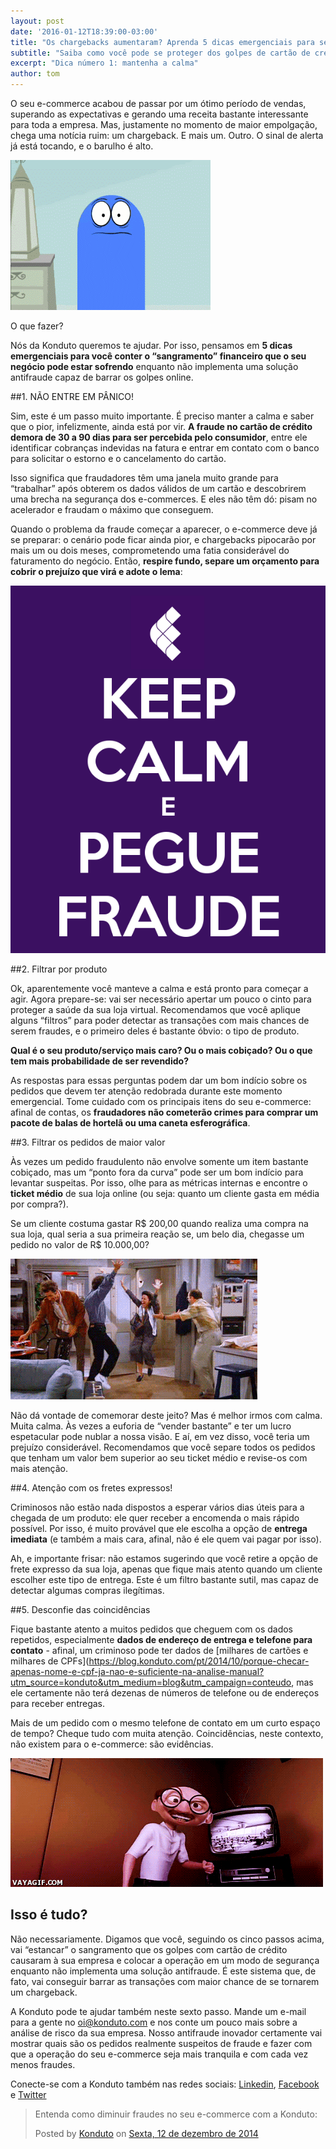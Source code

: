 ```yaml
---
layout: post
date: '2016-01-12T18:39:00-03:00'
title: "Os chargebacks aumentaram? Aprenda 5 dicas emergenciais para se proteger de fraudes"
subtitle: "Saiba como você pode se proteger dos golpes de cartão de crédito enquanto não implanta uma solução antifraude"
excerpt: "Dica número 1: mantenha a calma"
author: tom
---
```

O seu e-commerce acabou de passar por um ótimo período de vendas, superando as expectativas e gerando uma receita bastante interessante para toda a empresa. Mas, justamente no momento de maior empolgação, chega uma notícia ruim: um chargeback. E mais um. Outro. O sinal de alerta já está tocando, e o barulho é alto.  

![blu](/images/160112-blu.gif)

O que fazer?

Nós da Konduto queremos te ajudar. Por isso, pensamos em **5 dicas emergenciais para você conter o “sangramento” financeiro que o seu negócio pode estar sofrendo** enquanto não implementa uma solução antifraude capaz de barrar os golpes online. 

##1. NÃO ENTRE EM PÂNICO!

Sim, este é um passo muito importante. É preciso manter a calma e saber que o pior, infelizmente, ainda está por vir. **A fraude no cartão de crédito demora de 30 a 90 dias para ser percebida pelo consumidor**, entre ele identificar cobranças indevidas na fatura e entrar em contato com o banco para solicitar o estorno e o cancelamento do cartão. 

Isso significa que fraudadores têm uma janela muito grande para “trabalhar” após obterem os dados válidos de um cartão e descobrirem uma brecha na segurança dos e-commerces. E eles não têm dó: pisam no acelerador e fraudam o máximo que conseguem.

Quando o problema da fraude começar a aparecer, o e-commerce deve já se preparar: o cenário pode ficar ainda pior, e chargebacks pipocarão por mais um ou dois meses, comprometendo uma fatia considerável do faturamento do negócio. Então, **respire fundo, separe um orçamento para cobrir o prejuízo que virá e adote o lema**: 

![peguefraude](/images/160112-kcpf.png)

##2. Filtrar por produto

Ok, aparentemente você manteve a calma e está pronto para começar a agir. Agora prepare-se: vai ser necessário apertar um pouco o cinto para proteger a saúde da sua loja virtual. Recomendamos que você aplique alguns “filtros” para poder detectar as transações com mais chances de serem fraudes, e o primeiro deles é bastante óbvio: o tipo de produto.

**Qual é o seu produto/serviço mais caro? Ou o mais cobiçado? Ou o que tem mais probabilidade de ser revendido?**

As respostas para essas perguntas podem dar um bom indício sobre os pedidos que devem ter atenção redobrada durante este momento emergencial. Tome cuidado com os principais itens do seu e-commerce: afinal de contas, os **fraudadores não cometerão crimes para comprar um pacote de balas de hortelã ou uma caneta esferográfica**. 

##3. Filtrar os pedidos de maior valor

Às vezes um pedido fraudulento não envolve somente um item bastante cobiçado, mas um “ponto fora da curva” pode ser um bom indício para levantar suspeitas. Por isso, olhe para as métricas internas e encontre o **ticket médio** de sua loja online (ou seja: quanto um cliente gasta em média por compra?). 

Se um cliente costuma gastar R$ 200,00 quando realiza uma compra na sua loja, qual seria a sua primeira reação se, um belo dia, chegasse um pedido no valor de R$ 10.000,00? 

![festa](/images/160112-celebration.gif)

Não dá vontade de comemorar deste jeito? Mas é melhor irmos com calma. Muita calma. Às vezes a euforia de “vender bastante” e ter um lucro espetacular pode nublar a nossa visão. E aí, em vez disso, você teria um prejuízo considerável. Recomendamos que você separe todos os pedidos que tenham um valor bem superior ao seu ticket médio e revise-os com mais atenção. 

##4. Atenção com os fretes expressos! 

Criminosos não estão nada dispostos a esperar vários dias úteis para a chegada de um produto: ele quer receber a encomenda o mais rápido possível. Por isso, é muito provável que ele escolha a opção de **entrega imediata** (e também a mais cara, afinal, não é ele quem vai pagar por isso). 

Ah, e importante frisar: não estamos sugerindo que você retire a opção de frete expresso da sua loja, apenas que fique mais atento quando um cliente escolher este tipo de entrega. Este é um filtro bastante sutil, mas capaz de detectar algumas compras ilegítimas. 

##5. Desconfie das coincidências

Fique bastante atento a muitos pedidos que cheguem com os dados repetidos, especialmente **dados de endereço de entrega e telefone para contato** - afinal, um criminoso pode ter dados de [milhares de cartões e milhares de CPFs](https://blog.konduto.com/pt/2014/10/porque-checar-apenas-nome-e-cpf-ja-nao-e-suficiente-na-analise-manual?utm_source=konduto&utm_medium=blog&utm_campaign=conteudo, mas ele certamente não terá dezenas de números de telefone ou de endereços para receber entregas. 

Mais de um pedido com o mesmo telefone de contato em um curto espaço de tempo? Cheque tudo com muita atenção. Coincidências, neste contexto, não existem para o e-commerce: são evidências. 

![coincidencia](/images/160112-coincidence.gif)

## Isso é tudo?

Não necessariamente. Digamos que você, seguindo os cinco passos acima, vai “estancar” o sangramento que os golpes com cartão de crédito causaram à sua empresa e colocar a operação em um modo de segurança enquanto não implementa uma solução antifraude. É este sistema que, de fato, vai conseguir barrar as transações com maior chance de se tornarem um chargeback. 

A Konduto pode te ajudar também neste sexto passo. Mande um e-mail para a gente no [oi@konduto.com](mailto:oi@konduto.com) e nos conte um pouco mais sobre a análise de risco da sua empresa. Nosso antifraude inovador certamente vai mostrar quais são os pedidos realmente suspeitos de fraude e fazer com que a operação do seu e-commerce seja mais tranquila e com cada vez menos fraudes. 

Conecte-se com a Konduto também nas redes sociais: [Linkedin](https://www.linkedin.com/company/konduto), [Facebook](https://www.facebook.com/konduto) e [Twitter](https://twitter.com/KondutoBR)  

<div id="fb-root"></div><script>(function(d, s, id) {  var js, fjs = d.getElementsByTagName(s)[0];  if (d.getElementById(id)) return;  js = d.createElement(s); js.id = id;  js.src = "//connect.facebook.net/pt_BR/sdk.js#xfbml=1&version=v2.3";  fjs.parentNode.insertBefore(js, fjs);}(document, 'script', 'facebook-jssdk'));</script><div class="fb-post" data-href="https://www.facebook.com/konduto/videos/613187352119217/" data-width="650"><div class="fb-xfbml-parse-ignore"><blockquote cite="https://www.facebook.com/konduto/videos/613187352119217/"><p>Entenda como diminuir fraudes no seu e-commerce com a Konduto:</p>Posted by <a href="https://www.facebook.com/konduto/">Konduto</a> on&nbsp;<a href="https://www.facebook.com/konduto/videos/613187352119217/">Sexta, 12 de dezembro de 2014</a></blockquote></div></div>
